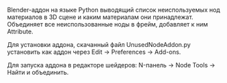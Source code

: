 Blender-аддон на языке Python выводящий список неиспользуемых нод материалов в 3D сцене и каким материалам они принадлежат. Объединяет все неиспользованные ноды в фрейм, добавляет к ним Attribute.

Для установки аддона, скачанный файл UnusedNodeAddon.py установить как аддон через Edit -> Preferences -> Add-ons.

Для запуска аддона в редакторе шейдеров: N-панель -> Node Tools -> Найти и объединить.
